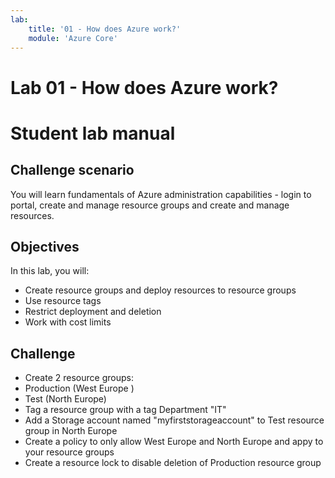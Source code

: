 ```yaml
---
lab:
    title: '01 - How does Azure work?'
    module: 'Azure Core'
---
```


# Lab 01 - How does Azure work?
# Student lab manual

## Challenge scenario

You will learn fundamentals of Azure administration capabilities - login to portal, create and manage resource groups and create and manage resources. 

## Objectives

In this lab, you will:

+ Create resource groups and deploy resources to resource groups
+ Use resource tags
+ Restrict deployment and deletion
+ Work with cost limits



## Challenge

+ Create 2 resource groups:
+ Production (West Europe )
+ Test (North Europe)
+ Tag a resource group with a tag Department "IT"
+ Add a Storage account named "myfirststorageaccount" to Test resource group in North Europe
+ Create a policy to only allow West Europe  and North Europe and appy to your resource groups
+ Create a resource lock to disable deletion of Production resource group